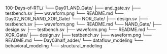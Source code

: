 100-Days-of-RTL/
└── Day01_AND_Gate/
    ├── and_gate.sv
    ├── testbench.sv
    ├── waveform.png
    └── README.md
└── Day02_NOR_NAND_XOR_Gate/
    └── NOR_Gate/
       ├── design.sv
       ├── testbench.sv
       ├── waveform.png
       └── README.md
    └── NAND_Gate/
       ├── design.sv
       ├── testbench.sv
       ├── waveform.png
       └── README.md
    └── XOR_Gate/
       ├── design.sv
       ├── testbench.sv
       ├── waveform.png
       └── README.md
    └── Day03half_adder/
         └── dataflow_modeling
         └── behavioral_modeling
         └── structural_modeling
